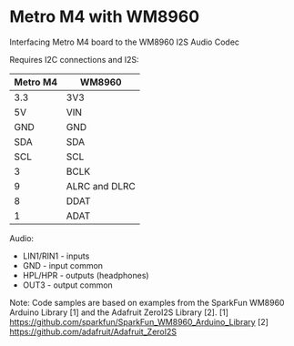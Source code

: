 # Metro M4 with WM8960
 Interfacing Metro M4 board to the WM8960 I2S Audio Codec


Requires I2C connections and I2S:
 
| Metro M4 | WM8960 |
| --- | --- |
 |   3.3  |     3V3 |
|   5V |       VIN |
 |   GND |      GND |
|   SDA   |    SDA |
|   SCL   |    SCL |
|   3  |       BCLK |
|   9   |      ALRC and DLRC |
|   8   |      DDAT |
|  1 |        ADAT |
   
   Audio:
 *   LIN1/RIN1 - inputs
 *   GND       - input common
 *   HPL/HPR   - outputs (headphones)
 *   OUT3      - output common

Note: Code samples are based on examples from the SparkFun WM8960 Arduino Library [1] and the Adafruit ZeroI2S Library [2].
[1] https://github.com/sparkfun/SparkFun_WM8960_Arduino_Library
[2] https://github.com/adafruit/Adafruit_ZeroI2S


